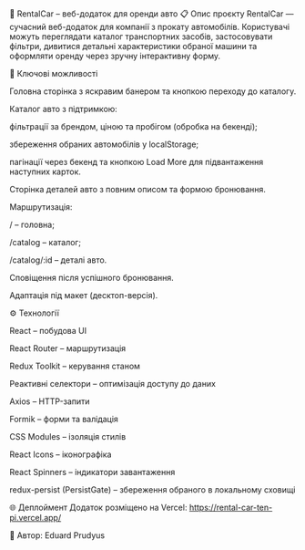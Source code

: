 🚗 RentalCar – веб-додаток для оренди авто 📋
Опис проєкту
RentalCar — сучасний веб-додаток для компанії з прокату автомобілів. Користувачі можуть переглядати каталог транспортних засобів, застосовувати фільтри, дивитися детальні характеристики обраної машини та оформляти оренду через зручну інтерактивну форму.

🔧 Ключові можливості

Головна сторінка з яскравим банером та кнопкою переходу до каталогу.

Каталог авто з підтримкою:

фільтрації за брендом, ціною та пробігом (обробка на бекенді);

збереження обраних автомобілів у localStorage;

пагінації через бекенд та кнопкою Load More для підвантаження наступних карток.

Сторінка деталей авто з повним описом та формою бронювання.

Маршрутизація:

/ – головна;

/catalog – каталог;

/catalog/:id – деталі авто.

Сповіщення після успішного бронювання.

Адаптація під макет (десктоп-версія).

⚙️ Технології

React – побудова UI

React Router – маршрутизація

Redux Toolkit – керування станом

Реактивні селектори – оптимізація доступу до даних

Axios – HTTP-запити

Formik – форми та валідація

CSS Modules – ізоляція стилів

React Icons – іконографіка

React Spinners – індикатори завантаження

redux-persist (PersistGate) – збереження обраного в локальному сховищі

🌐 Деплоймент
Додаток розміщено на Vercel: https://rental-car-ten-pi.vercel.app/

👤 Автор: Eduard Prudyus
